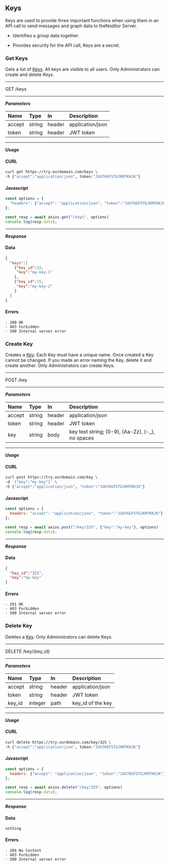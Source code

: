 ## Keys

Keys are used to provide three important functions when using them in an API call to send messages and graph data to theNoditor Server.

- Identifies a group data together.

- Provides security for the API call, Keys are a secret.

<!----------------------------------------------------------------->

### Get Keys

Gets a list of [Keys](../server/keys.md?id=Keys). All keys are visible to all users. Only Administrators can create and delete Keys.

---

<span class="method get">GET</span> /keys

---

***Parameters***

| Name        | Type    | In     | Description |
| :---        | :---    | :---   | :--- |
| accept      | string  | header | application/json |
| token       | string  | header | JWT token |

---

***Usage***
<!-- tabs:start -->

#### **CURL**

```bash
curl get https://try.ourdomain.com/keys \
-h {"accept":"application/json", token:"JUU76GF5TGJKM7KKJK"}
```

#### **Javascript**

```javascript
const options = {
  "headers": {"accept": "application/json", "token":"JUU76GF5TGJKM7KKJK"}
};

const resp = await axios.get("/keys", options)
console.log(resp.data);
  ```
<!-- tabs:end -->

---

***Response***
<!-- tabs:start -->
#### **Data**
```json
{
  "keys":[
    {"key_id":34, 
     "key":"my-key-1"
    },
    {"key_id":35, 
     "key":"my-key-2"
    }
  ]
}

```

#### **Errors**

```text
- 200 OK
- 403 Forbidden
- 500 Internal server error
```

<!-- tabs:end -->

<!----------------------------------------------------------------->

### Create Key

Creates a [Key](../server/keys.md?id=Keys). Each Key must have a unique name. Once created a Key cannot be changed. If you made an error naming the Key, delete it and create another. Only Administrators can create Keys.

---

<span class="method delete">POST</span> /key

---

***Parameters***

| Name        | Type    | In     | Description |
| :---        | :---    | :---   | :--- |
| accept      | string  | header | application/json |
| token       | string  | header | JWT token |
| key         | string  | body   | key text string; (0-9), (Aa-Zz), (-_), no spaces |

---

***Usage***
<!-- tabs:start -->

#### **CURL**

```bash
curl post https://try.ourdomain.com/key \
-d '{"key":"my-key"}' \
-h {"accept":"application/json", "token":"JUU76GF5TGJKM7KKJK"}
```

#### **Javascript**

```javascript
const options = {
  headers: "accept": "application/json", "token":"JUU76GF5TGJKM7KKJK"}
};

const resp = await axios.post("/key/325", {"key":"my-key"}, options)
console.log(resp.data);
  ```
<!-- tabs:end -->

---

***Response***
<!-- tabs:start -->
#### **Data**

```json
{
  "key_id":"325",
  "key":"my-key"
}
```

#### **Errors**

```text
- 201 OK
- 403 Forbidden
- 500 Internal server error
```

<!-- tabs:end -->

<!----------------------------------------------------------------->

### Delete Key

Deletes a [Key](../server/keys.md?id=Keys). Only Administrators can delete Keys.

---

<span class="method delete">DELETE</span> /key/{key_id}

---

***Parameters***

| Name        | Type    | In     | Description |
| :---        | :---    | :---   | :--- |
| accept      | string  | header | application/json |
| token       | string  | header | JWT token |
| key_id      | integer | path   | key_id of the key |

---

***Usage***
<!-- tabs:start -->

#### **CURL**

```bash
curl delete https://try.ourdomain.com/key/325 \
-h {"accept":"application/json", token:"JUU76GF5TGJKM7KKJK"}
```

#### **Javascript**

```javascript
const options = {
  headers: {"accept": "application/json", "token":"JUU76GF5TGJKM7KKJK"}
};

const resp = await axios.delete("/key/325", options)
console.log(resp.data);
  ```
<!-- tabs:end -->

---

***Response***
<!-- tabs:start -->
#### **Data**

```text
nothing
```

#### **Errors**

```text
- 204 No Content
- 403 Forbidden
- 500 Internal server error
```

<!-- tabs:end -->